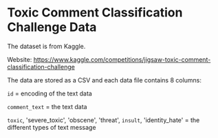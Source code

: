 # Toxic Comment Classification Challenge Data

The dataset is from Kaggle.

Website: https://www.kaggle.com/competitions/jigsaw-toxic-comment-classification-challenge

The data are stored as a CSV and each data file contains 8 columns:

`id` = encoding of the text data

`comment_text` = the text data

`toxic`, 'severe_toxic', 'obscene', 'threat', `insult`, 'identity_hate' = the different types of text message
